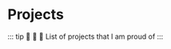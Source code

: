 <script lang='ts' setup>
import Card from '../components/card.vue'
console.log(Card)
const a = 1
</script>

# Projects

::: tip :orange_heart: :yellow_heart: :green_heart:
List of projects that I am proud of
:::
<Card 
    title='@suxiong/config' 
    description="Suxiong's standard config presets."
    link='https://github.com/YeSuX/config'
    icon='https://s3.bmp.ovh/imgs/2023/03/23/78207495117a55a2.png'
    ></Card>

<Card 
    title='google-translate-select' 
    description='A modern, high-performance monorepo project designed with 
        Google Translate JS SDK. Vue and react are supported!'
    link='https://github.com/i7eo/google-translate-select/commits?author=YeSuX'
    icon='https://s3.bmp.ovh/imgs/2023/03/23/c91f312c28fa8b88.png'
    ></Card>
